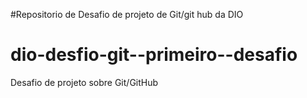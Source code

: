 #Repositorio de Desafio de projeto de Git/git hub da DIO
# dio-desfio-git--primeiro--desafio
Desafio de projeto sobre Git/GitHub
